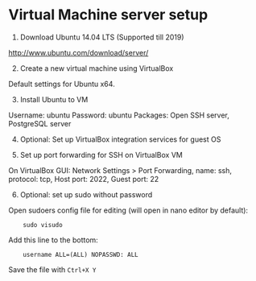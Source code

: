 Virtual Machine server setup
============================

1. Download Ubuntu 14.04 LTS (Supported till 2019)

  http://www.ubuntu.com/download/server/

2. Create a new virtual machine using VirtualBox

  Default settings for Ubuntu x64.

3. Install Ubuntu to VM

  Username: ubuntu
  Password: ubuntu
  Packages: Open SSH server, PostgreSQL server

4. Optional: Set up VirtualBox integration services for guest OS

5. Set up port forwarding for SSH on VirtualBox VM

  On VirtualBox GUI: Network Settings > Port Forwarding,
  name: ssh,
  protocol: tcp,
  Host port: 2022,
  Guest port: 22

6. Optional: set up sudo without password

  Open sudoers config file for editing (will open in nano editor by default):

        sudo visudo

  Add this line to the bottom:

        username ALL=(ALL) NOPASSWD: ALL

  Save the file with `Ctrl+X Y`